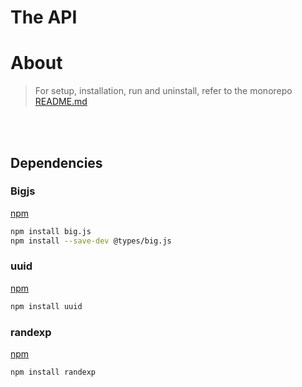 # The API

# About

> For setup, installation, run and uninstall, refer to the monorepo [README.md](../../README.md)

</br>
</br>

## Dependencies

### Bigjs

[npm](https://www.npmjs.com/package/big.js?activeTab=readme)

```bash
npm install big.js
npm install --save-dev @types/big.js
```

### uuid

[npm](https://www.npmjs.com/package/uuid)

```bash
npm install uuid
```

### randexp

[npm](https://www.npmjs.com/package/randexp)

```bash
npm install randexp
```

